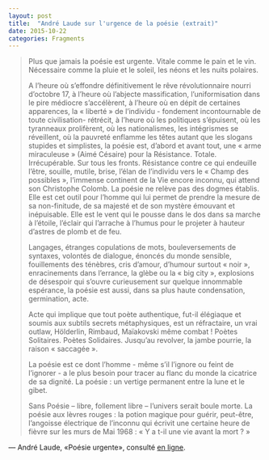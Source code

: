 ```yaml
---
layout: post
title:  "André Laude sur l'urgence de la poésie (extrait)"
date: 2015-10-22
categories: Fragments
---
```

>Plus que jamais la poésie est urgente. Vitale comme le pain et le vin. Nécessaire comme la pluie et le soleil, les néons et les nuits polaires.
>
>A l’heure où s’effondre définitivement le rêve révolutionnaire nourri d’octobre 17, à l’heure où l’abjecte massification, l’uniformisation dans le pire médiocre s’accélèrent, à l’heure où en dépit de certaines apparences, la « liberté » de l’individu - fondement incontournable de toute civilisation- rétrécit, à l’heure où les politiques s’épuisent, où les tyranneaux prolifèrent, où les nationalismes, les intégrismes se réveillent, où la pauvreté enflamme les têtes autant que les slogans stupides et simplistes, la poésie est, d’abord et avant tout, une « arme miraculeuse » (Aimé Césaire) pour la Résistance. Totale. Irrécupérable. Sur tous les fronts.
Résistance contre ce qui endeuille l’être, souille, mutile, brise, l’élan de l’individu vers le « Champ des possibles », l’immense continent de la Vie encore inconnu, qui attend son Christophe Colomb. La poésie ne relève pas des dogmes établis. Elle est cet outil pour l’homme qui lui permet de prendre la mesure de sa non-finitude, de sa majesté et de son mystère émouvant et inépuisable. Elle est le vent qui le pousse dans le dos dans sa marche à l’étoile, l’éclair qui l’arrache à l’humus pour le projeter à hauteur d’astres de plomb et de feu.
>
>Langages, étranges copulations de mots, bouleversements de syntaxes, volontés de dialogue, énoncés du monde sensible, fouillements des ténèbres, cris d’amour, d’humour surtout « noir », enracinements dans l’errance, la glèbe ou la « big city », explosions de désespoir qui s’ouvre curieusement sur quelque innommable espérance, la poésie est aussi, dans sa plus haute condensation, germination, acte.
>
>Acte qui implique que tout poète authentique, fut-il élégiaque et soumis aux subtils secrets métaphysiques, est un réfractaire, un vrai outlaw, Hölderlin, Rimbaud, Maïakovski même combat ! Poètes Solitaires. Poètes Solidaires. Jusqu’au revolver, la jambe pourrie, la raison « saccagée ».
>
>La poésie est ce dont l’homme - même s’il l’ignore ou feint de l’ignorer - a le plus besoin pour tracer au flanc du monde la cicatrice de sa dignité. La poésie : un vertige permanent entre la lune et le gibet.
>
>Sans Poésie – libre, follement libre – l’univers serait boule morte. La poésie aux lèvres rouges : la potion magique pour guérir, peut-être, l’angoisse électrique de l’inconnu qui écrivit une certaine heure de fièvre sur les murs de Mai 1968 : « Y a t-il une vie avant la mort ? »

— André Laude, «Poésie urgente», consulté [en ligne](http://andre.laude.pagesperso-orange.fr/textadl.html#logo_txtamisadl).
